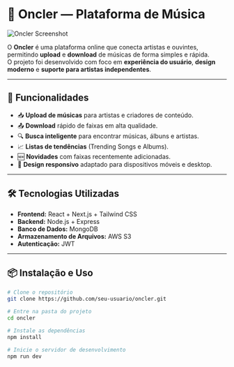 # 🎵 Oncler — Plataforma de Música

![Oncler Screenshot](./68130f95-3501-47d0-b561-b846d1e35f37.png)

O **Oncler** é uma plataforma online que conecta artistas e ouvintes, permitindo **upload** e **download** de músicas de forma simples e rápida.  
O projeto foi desenvolvido com foco em **experiência do usuário**, **design moderno** e **suporte para artistas independentes**.

---

## 🚀 Funcionalidades

- 📥 **Upload de músicas** para artistas e criadores de conteúdo.
- 📤 **Download** rápido de faixas em alta qualidade.
- 🔍 **Busca inteligente** para encontrar músicas, álbuns e artistas.
- 📈 **Listas de tendências** (Trending Songs e Albums).
- 🆕 **Novidades** com faixas recentemente adicionadas.
- 🎨 **Design responsivo** adaptado para dispositivos móveis e desktop.

---

## 🛠️ Tecnologias Utilizadas

- **Frontend:** React + Next.js + Tailwind CSS
- **Backend:** Node.js + Express
- **Banco de Dados:** MongoDB
- **Armazenamento de Arquivos:** AWS S3
- **Autenticação:** JWT

---

## 📦 Instalação e Uso

```bash
# Clone o repositório
git clone https://github.com/seu-usuario/oncler.git

# Entre na pasta do projeto
cd oncler

# Instale as dependências
npm install

# Inicie o servidor de desenvolvimento
npm run dev
